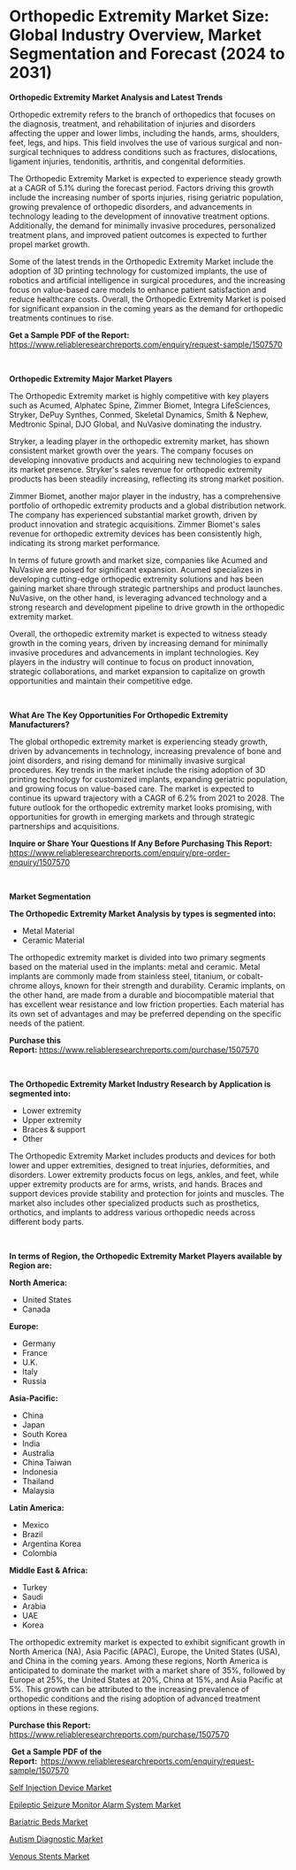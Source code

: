 <p><h1>Orthopedic Extremity Market Size: Global Industry Overview, Market Segmentation and Forecast (2024 to 2031)</h1></p><p><strong>Orthopedic Extremity Market Analysis and Latest Trends</strong></p>
<p><p>Orthopedic extremity refers to the branch of orthopedics that focuses on the diagnosis, treatment, and rehabilitation of injuries and disorders affecting the upper and lower limbs, including the hands, arms, shoulders, feet, legs, and hips. This field involves the use of various surgical and non-surgical techniques to address conditions such as fractures, dislocations, ligament injuries, tendonitis, arthritis, and congenital deformities.</p><p>The Orthopedic Extremity Market is expected to experience steady growth at a CAGR of 5.1% during the forecast period. Factors driving this growth include the increasing number of sports injuries, rising geriatric population, growing prevalence of orthopedic disorders, and advancements in technology leading to the development of innovative treatment options. Additionally, the demand for minimally invasive procedures, personalized treatment plans, and improved patient outcomes is expected to further propel market growth.</p><p>Some of the latest trends in the Orthopedic Extremity Market include the adoption of 3D printing technology for customized implants, the use of robotics and artificial intelligence in surgical procedures, and the increasing focus on value-based care models to enhance patient satisfaction and reduce healthcare costs. Overall, the Orthopedic Extremity Market is poised for significant expansion in the coming years as the demand for orthopedic treatments continues to rise.</p></p>
<p><strong>Get a Sample PDF of the Report:&nbsp;</strong> <a href="https://www.reliableresearchreports.com/enquiry/request-sample/1507570">https://www.reliableresearchreports.com/enquiry/request-sample/1507570</a></p>
<p>&nbsp;</p>
<p><strong>Orthopedic Extremity Major Market Players</strong></p>
<p><p>The Orthopedic Extremity market is highly competitive with key players such as Acumed, Alphatec Spine, Zimmer Biomet, Integra LifeSciences, Stryker, DePuy Synthes, Conmed, Skeletal Dynamics, Smith & Nephew, Medtronic Spinal, DJO Global, and NuVasive dominating the industry.</p><p>Stryker, a leading player in the orthopedic extremity market, has shown consistent market growth over the years. The company focuses on developing innovative products and acquiring new technologies to expand its market presence. Stryker's sales revenue for orthopedic extremity products has been steadily increasing, reflecting its strong market position.</p><p>Zimmer Biomet, another major player in the industry, has a comprehensive portfolio of orthopedic extremity products and a global distribution network. The company has experienced substantial market growth, driven by product innovation and strategic acquisitions. Zimmer Biomet's sales revenue for orthopedic extremity devices has been consistently high, indicating its strong market performance.</p><p>In terms of future growth and market size, companies like Acumed and NuVasive are poised for significant expansion. Acumed specializes in developing cutting-edge orthopedic extremity solutions and has been gaining market share through strategic partnerships and product launches. NuVasive, on the other hand, is leveraging advanced technology and a strong research and development pipeline to drive growth in the orthopedic extremity market.</p><p>Overall, the orthopedic extremity market is expected to witness steady growth in the coming years, driven by increasing demand for minimally invasive procedures and advancements in implant technologies. Key players in the industry will continue to focus on product innovation, strategic collaborations, and market expansion to capitalize on growth opportunities and maintain their competitive edge.</p></p>
<p>&nbsp;</p>
<p><strong>What Are The Key Opportunities For Orthopedic Extremity Manufacturers?</strong></p>
<p><p>The global orthopedic extremity market is experiencing steady growth, driven by advancements in technology, increasing prevalence of bone and joint disorders, and rising demand for minimally invasive surgical procedures. Key trends in the market include the rising adoption of 3D printing technology for customized implants, expanding geriatric population, and growing focus on value-based care. The market is expected to continue its upward trajectory with a CAGR of 6.2% from 2021 to 2028. The future outlook for the orthopedic extremity market looks promising, with opportunities for growth in emerging markets and through strategic partnerships and acquisitions.</p></p>
<p><strong>Inquire or Share Your Questions If Any Before Purchasing This Report:</strong> <a href="https://www.reliableresearchreports.com/enquiry/pre-order-enquiry/1507570">https://www.reliableresearchreports.com/enquiry/pre-order-enquiry/1507570</a></p>
<p>&nbsp;</p>
<p><strong>Market Segmentation</strong></p>
<p><strong>The Orthopedic Extremity Market Analysis by types is segmented into:</strong></p>
<p><ul><li>Metal Material</li><li>Ceramic Material</li></ul></p>
<p><p>The orthopedic extremity market is divided into two primary segments based on the material used in the implants: metal and ceramic. Metal implants are commonly made from stainless steel, titanium, or cobalt-chrome alloys, known for their strength and durability. Ceramic implants, on the other hand, are made from a durable and biocompatible material that has excellent wear resistance and low friction properties. Each material has its own set of advantages and may be preferred depending on the specific needs of the patient.</p></p>
<p><strong>Purchase this Report:&nbsp;</strong><a href="https://www.reliableresearchreports.com/purchase/1507570">https://www.reliableresearchreports.com/purchase/1507570</a></p>
<p>&nbsp;</p>
<p><strong>The Orthopedic Extremity Market Industry Research by Application is segmented into:</strong></p>
<p><ul><li>Lower extremity</li><li>Upper extremity</li><li>Braces & support</li><li>Other</li></ul></p>
<p><p>The Orthopedic Extremity Market includes products and devices for both lower and upper extremities, designed to treat injuries, deformities, and disorders. Lower extremity products focus on legs, ankles, and feet, while upper extremity products are for arms, wrists, and hands. Braces and support devices provide stability and protection for joints and muscles. The market also includes other specialized products such as prosthetics, orthotics, and implants to address various orthopedic needs across different body parts.</p></p>
<p>&nbsp;</p>
<p><strong>In terms of Region, the Orthopedic Extremity Market Players available by Region are:</strong></p>
<p>
    <p> <strong> North America: </strong>
        <ul>
            <li>United States</li>
            <li>Canada</li>
        </ul>
        </p> 
    <p> <strong> Europe: </strong>
        <ul>
            <li>Germany</li>
            <li>France</li>
            <li>U.K.</li>
            <li>Italy</li>
            <li>Russia</li>
        </ul>
        </p> 
    <p> <strong> Asia-Pacific: </strong>
        <ul>
            <li>China</li>
            <li>Japan</li>
            <li>South Korea</li>
            <li>India</li>
            <li>Australia</li>
            <li>China Taiwan</li>
            <li>Indonesia</li>
            <li>Thailand</li>
            <li>Malaysia</li>
        </ul>
        </p> 
    <p> <strong> Latin America: </strong>
        <ul>
            <li>Mexico</li>
            <li>Brazil</li>
            <li>Argentina Korea</li>
            <li>Colombia</li>
        </ul>
        </p> 
    <p> <strong> Middle East & Africa: </strong>
        <ul>
            <li>Turkey</li>
            <li>Saudi</li>
            <li>Arabia</li>
            <li>UAE</li>
            <li>Korea</li>
        </ul>
    </p>
    </p>
<p><p>The orthopedic extremity market is expected to exhibit significant growth in North America (NA), Asia Pacific (APAC), Europe, the United States (USA), and China in the coming years. Among these regions, North America is anticipated to dominate the market with a market share of 35%, followed by Europe at 25%, the United States at 20%, China at 15%, and Asia Pacific at 5%. This growth can be attributed to the increasing prevalence of orthopedic conditions and the rising adoption of advanced treatment options in these regions.</p></p>
<p><strong>Purchase this Report: </strong><a href="https://www.reliableresearchreports.com/purchase/1507570">https://www.reliableresearchreports.com/purchase/1507570</a></p>
<p>&nbsp;<strong>Get a Sample PDF of the Report:&nbsp;&nbsp;</strong><a href="https://www.reliableresearchreports.com/enquiry/request-sample/1507570">https://www.reliableresearchreports.com/enquiry/request-sample/1507570</a></p>
<p><strong></strong></p>
<p><p><a href="https://medium.com/@albinbrakus/decoding-self-injection-device-market-metrics-market-share-trends-and-growth-patterns-0bbf96ad74b9">Self Injection Device Market</a></p><p><a href="https://medium.com/p/1d72d150f0f0/edit">Epileptic Seizure Monitor Alarm System Market</a></p><p><a href="https://medium.com/@albinbrakus/bariatric-beds-market-trends-forecast-and-competitive-analysis-to-2031-7cd8fa137a21">Bariatric Beds Market</a></p><p><a href="https://medium.com/@jerryobrien756/autism-diagnostic-market-furnishes-information-on-market-share-market-trends-and-market-growth-5dd90fbe5869">Autism Diagnostic Market</a></p><p><a href="https://medium.com/@albinbrakus/venous-stents-market-size-reveals-the-best-marketing-channels-in-global-industry-a8609c362852">Venous Stents Market</a></p></p>